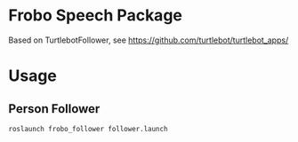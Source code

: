 # Frobo Speech Package

Based on TurtlebotFollower, see https://github.com/turtlebot/turtlebot_apps/

# Usage

## Person Follower

    roslaunch frobo_follower follower.launch


     
